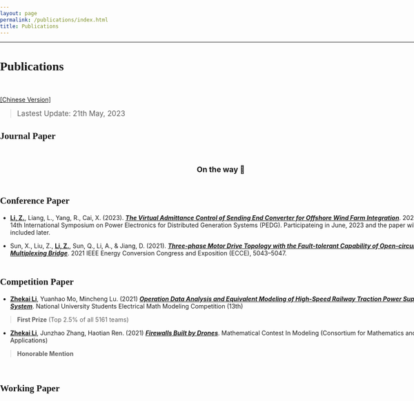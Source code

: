 ```yaml
---
layout: page
permalink: /publications/index.html
title: Publications
---
```


------------------------------------------------------------

<style>
html,body {
     width: 100%;
     height: 100%;
     margin: 0;
     padding: 0;
}

body {
    min-width: 1024px;
    min-height: 600px;
    user-select: none; /* Don't select the text while dragging the page with the mouse */
}

#main {
    width: 100%;
    height: 100%;
}
</style>

# <font face="Verdana">Publications</font><br/>&nbsp;
[[Chinese Version]](https://lizhekai.com/TEST/)
<!-- > Lastest Update: 21th May, 2023&nbsp;&nbsp;&nbsp;[[Chinese Version]](https://lizhekai.com/publications-zh/) -->

> <big>Lastest Update: 21th May, 2023</big>

## <font face="Verdana">Journal Paper</font><br/>&nbsp;

## <small><center>On the way &#128548;</center><br/></small>

## <font face="Verdana">Conference Paper</font><br/>

- **<u>Li, Z.</u>**, Liang, L., Yang, R., Cai, X. (2023). [***The Virtual Admittance Control of Sending End Converter for
Offshore Wind Farm Integration***](https://lizhekai.com/mypaper/PEDG23_ResearchonVirtualAdmittanceControlStrategy.pdf). 2023 IEEE 14th International Symposium on Power Electronics for
Distributed Generation Systems (PEDG). Participateing in June, 2023 and the paper will be included later.

- Sun, X., Liu, Z., **<u>Li, Z.</u>**, Sun, Q., Li, A., & Jiang, D. (2021). [***Three-phase Motor Drive Topology with the
Fault-tolerant Capability of Open-circuit on the Multiplexing Bridge***](https://lizhekai.com/mypaper/ECCE21_Three-phaseMotorDriveTopologywiththeFault-tolerantCapability.pdf). 2021 IEEE Energy Conversion
Congress and Exposition (ECCE), 5043–5047.
<br/>&nbsp;


## <font face="Verdana">Competition Paper</font><br/>

- **<u>Zhekai Li</u>**,  Yuanhao Mo, Mincheng Lu. (2021) [***Operation Data Analysis and Equivalent Modeling of High-Speed Railway Traction Power Supply System***](https://lizhekai.com/file/2401_QuestionA_CSEE_Modeling.pdf). National University Students Electrical Math Modeling Competition (13th)<br>
> **First Prize** (Top 2.5% of all 5161 teams)

- **<u>Zhekai Li</u>**,  Junzhao Zhang, Haotian Ren. (2021) [***Firewalls Built by Drones***](https://lizhekai.com/file/2115664_QuestionB_MCMICM.pdf). Mathematical Contest In Modeling (Consortium for Mathematics and Its Applications)<br>
> **Honorable Mention**

<br/>

## <font face="Verdana">Working Paper</font><br/>
